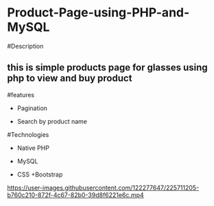 # Product-Page-using-PHP-and-MySQL

#Description 
## this is simple products page for glasses using php to view and buy product 

#features

- Pagination
* Search by product name

#Technologies

- Native PHP
* MySQL
+ CSS
+Bootstrap




https://user-images.githubusercontent.com/122277647/225711205-b760c210-872f-4c67-82b0-39d8f6221e6c.mp4

